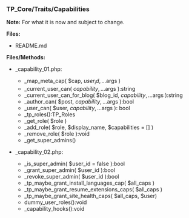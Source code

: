 ### TP_Core/Traits/Capabilities

**Note:** For what it is now and subject to change. 

**Files:** 
- README.md

**Files/Methods:** 

- _capability_01.php: 	
	- _map_meta_cap( $cap, $user_id, ...$args )  
	- _current_user_can( $capability, ...$args ):string 
	- _current_user_can_for_blog( $blog_id, $capability, ...$args ):string 
	- _author_can( $post, $capability, ...$args ):bool
	- _user_can( $user, $capability, ...$args ): bool
	- _tp_roles():TP_Roles 
	- _get_role( $role ) 
	- _add_role( $role, $display_name, $capabilities = [] ) 
	- _remove_role( $role ):void 
	- _get_super_admins()  

- _capability_02.php: 	
	- _is_super_admin( $user_id = false ):bool 
	- _grant_super_admin( $user_id ):bool 
	- _revoke_super_admin( $user_id ):bool 
	- _tp_maybe_grant_install_languages_cap( $all_caps ) 
	- _tp_maybe_grant_resume_extensions_caps( $all_caps )  
	- _tp_maybe_grant_site_health_caps( $all_caps, $user)  
	- dummy_user_roles():void 
	- _capability_hooks():void 

